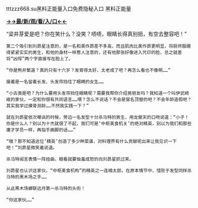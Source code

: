 tttzzz668.su黑料正能量入口免费隐秘入口 黑料正能量


**<a href="http://www.baidu.com/link?url=7_xtFUWki7hexbSrF9U18DvNUoYAjH8P5i8sQYawypq&wd">→→最/新/观/看/入/口←←</a>**


“梁井芽爱是吧？你在笑什么？没笑？啧啧，眼睛长得真别扭，有空去整容吧！”

    第二个吸引到刘昴星注意的，是一名和美作昴差不多高，而且肌肉比美作昴更明显，将厨师服绷得紧紧实实的男生，和他的身材一样惹人注意的，还有他那张好像进入咒印的脸，总之就差将“凶悍”两个字直接写在脸上了。

    “你是熊井繁道？真的只有十六岁？发育得太好、太老成了吧？再怎么看也不像啊……”

    接着是一名留着长发、头发帘挡住了眼睛的女生……

    “小古类是吧？为什么要用头发帘挡住眼睛呢？需要我帮你介绍男朋友吗？我知道一个叫伊武崎峻的家伙，一定和你很有共同语言……喂？怎么不说话？不会是冒名顶替的吧？不会年龄造假吧？其实我学过摸骨测龄……不然我实践一下？”

    就在刘昴星依次嘲讽的时候，旁边一名发型十分杀马特的男生，用龙傲天的口吻说道：“小子！你是什么人？别以为十杰就很了不起，我们可是‘中枢美食机关’的绝对精英，别以为我们和那些庸才学员一样，再指手画脚的话……”

    “哦？那不知道这位‘精英’创造了多少种菜谱，对料理界有什么贡献呢出来让我见识一下吧！”刘昴星微笑着说道。

    杀马特闻言表情一阵扭曲，眼看就要恼羞成怒的向刘昴星抓过来。

    刘昴星也认识这家伙，“中枢美食机构”的精英之一连楠太郎，在原本情节中，惜败于发型同样杀马特的黑木场之手……

    从此黑木场蝉联远月第一杀马特的头衔！

    “你这家伙……”
